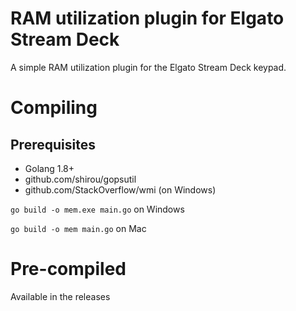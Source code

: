 # RAM utilization plugin for Elgato Stream Deck
A simple RAM utilization plugin for the Elgato Stream Deck keypad.

# Compiling
## Prerequisites
* Golang 1.8+
* github.com/shirou/gopsutil
* github.com/StackOverflow/wmi (on Windows)

`go build -o mem.exe main.go` on Windows

`go build -o mem main.go` on Mac

# Pre-compiled
Available in the releases